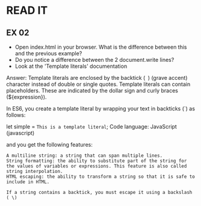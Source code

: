 # READ IT
## EX 02
* Open index.html in your browser. What is the difference between this and the previous example?
* Do you notice a difference between the 2 document.write lines?
* Look at the 'Template literals' documentation

Answer:
Template literals are enclosed by the backtick (` `) (grave accent) character instead of double or single quotes.
Template literals can contain placeholders. These are indicated by the dollar sign and curly braces (${expression}).

In ES6, you create a template literal by wrapping your text in backticks (`) as follows:

let simple = `This is a template literal`;
Code language: JavaScript (javascript)

and you get the following features:

    A multiline string: a string that can span multiple lines.
    String formatting: the ability to substitute part of the string for the values of variables or expressions. This feature is also called string interpolation.
    HTML escaping: the ability to transform a string so that it is safe to include in HTML.

    If a string contains a backtick, you must escape it using a backslash ( \)